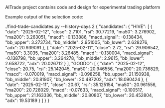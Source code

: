 AITrade project contains code and design for experimental trading platform

Example output of the selection code:

./find-trade-candidates.py --history-days 2
{
  "candidates": {
    "HIVE": [
      {
        "date": "2025-02-12",
        "close": 2.7101,
        "rsi": 30.77219,
        "ma50": 3.276902,
        "ma200": 3.263051,
        "macd": -0.133886,
        "macd_signal": -0.138434,
        "bb_upper": 3.273734,
        "bb_middle": 2.951005,
        "bb_lower": 2.628276,
        "adx": 20.939091
      },
      {
        "date": "2025-02-11",
        "close": 2.72,
        "rsi": 29.906542,
        "ma50": 3.3035,
        "ma200": 3.26485,
        "macd": -0.130004,
        "macd_signal": -0.138798,
        "bb_upper": 3.264278,
        "bb_middle": 2.9615,
        "bb_lower": 2.658722,
        "adx": 20.026712
      }
    ],
    "GOODO": [
      {
        "date": "2025-02-12",
        "close": 20.75,
        "rsi": 25.142045,
        "ma50": 20.946556,
        "ma200": 20.736829,
        "macd": -0.070019,
        "macd_signal": -0.098258,
        "bb_upper": 21.150938,
        "bb_middle": 20.81907,
        "bb_lower": 20.487202,
        "adx": 18.090424
      },
      {
        "date": "2025-02-11",
        "close": 20.67,
        "rsi": 35.125154,
        "ma50": 20.961556,
        "ma200": 20.728029,
        "macd": -0.07633,
        "macd_signal": -0.100517,
        "bb_upper": 21.163336,
        "bb_middle": 20.80807,
        "bb_lower": 20.452804,
        "adx": 19.53189
      }
    ]
  }
}
